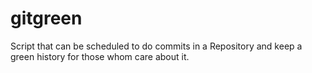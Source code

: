 # gitgreen
Script that can be scheduled to do commits in a Repository and keep a green history for those whom care about it.
